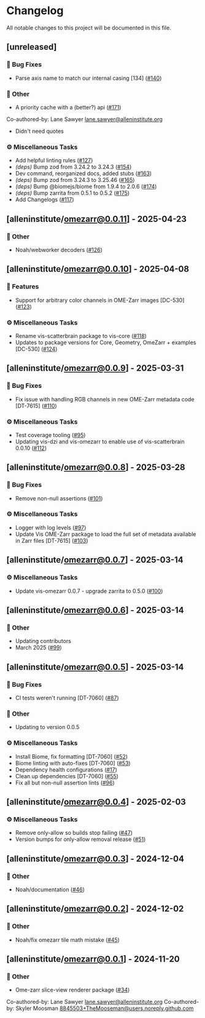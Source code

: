 # Changelog

All notable changes to this project will be documented in this file.

## [unreleased]

### 🐛 Bug Fixes

- Parse axis name to match our internal casing [134] ([#140](https://github.com/AllenInstitute/vis/pull/140))

### 💼 Other

- A priority cache with a (better?) api ([#171](https://github.com/AllenInstitute/vis/pull/171))

Co-authored-by: Lane Sawyer <lane.sawyer@alleninstitute.org>
- Didn't need quotes

### ⚙️ Miscellaneous Tasks

- Add helpful linting rules ([#127](https://github.com/AllenInstitute/vis/pull/127))
- *(deps)* Bump zod from 3.24.2 to 3.24.3 ([#154](https://github.com/AllenInstitute/vis/pull/154))
- Dev command, reorganized docs, added stubs ([#163](https://github.com/AllenInstitute/vis/pull/163))
- *(deps)* Bump zod from 3.24.3 to 3.25.46 ([#165](https://github.com/AllenInstitute/vis/pull/165))
- *(deps)* Bump @biomejs/biome from 1.9.4 to 2.0.6 ([#174](https://github.com/AllenInstitute/vis/pull/174))
- *(deps)* Bump zarrita from 0.5.1 to 0.5.2 ([#175](https://github.com/AllenInstitute/vis/pull/175))
- Add Changelogs ([#117](https://github.com/AllenInstitute/vis/pull/117))

## [alleninstitute/omezarr@0.0.11] - 2025-04-23

### 💼 Other

- Noah/webworker decoders ([#126](https://github.com/AllenInstitute/vis/pull/126))

## [alleninstitute/omezarr@0.0.10] - 2025-04-08

### 🚀 Features

- Support for arbitrary color channels in OME-Zarr images [DC-530] ([#123](https://github.com/AllenInstitute/vis/pull/123))

### ⚙️ Miscellaneous Tasks

- Rename vis-scatterbrain package to vis-core ([#118](https://github.com/AllenInstitute/vis/pull/118))
- Updates to package versions for Core, Geometry, OmeZarr + examples [DC-530] ([#124](https://github.com/AllenInstitute/vis/pull/124))

## [alleninstitute/omezarr@0.0.9] - 2025-03-31

### 🐛 Bug Fixes

- Fix issue with handling RGB channels in new OME-Zarr metadata code [DT-7615] ([#110](https://github.com/AllenInstitute/vis/pull/110))

### ⚙️ Miscellaneous Tasks

- Test coverage tooling ([#95](https://github.com/AllenInstitute/vis/pull/95))
- Updating vis-dzi and vis-omezarr to enable use of vis-scatterbrain 0.0.10 ([#112](https://github.com/AllenInstitute/vis/pull/112))

## [alleninstitute/omezarr@0.0.8] - 2025-03-28

### 🐛 Bug Fixes

- Remove non-null assertions ([#101](https://github.com/AllenInstitute/vis/pull/101))

### ⚙️ Miscellaneous Tasks

- Logger with log levels ([#97](https://github.com/AllenInstitute/vis/pull/97))
- Update Vis OME-Zarr package to load the full set of metadata available in Zarr files [DT-7615] ([#103](https://github.com/AllenInstitute/vis/pull/103))

## [alleninstitute/omezarr@0.0.7] - 2025-03-14

### ⚙️ Miscellaneous Tasks

- Update vis-omezarr 0.0.7 - upgrade zarrita to 0.5.0 ([#100](https://github.com/AllenInstitute/vis/pull/100))

## [alleninstitute/omezarr@0.0.6] - 2025-03-14

### 💼 Other

- Updating contributors
- March 2025 ([#99](https://github.com/AllenInstitute/vis/pull/99))

## [alleninstitute/omezarr@0.0.5] - 2025-03-14

### 🐛 Bug Fixes

- CI tests weren't running [DT-7060] ([#87](https://github.com/AllenInstitute/vis/pull/87))

### 💼 Other

- Updating to version 0.0.5

### ⚙️ Miscellaneous Tasks

- Install Biome, fix formatting [DT-7060] ([#52](https://github.com/AllenInstitute/vis/pull/52))
- Biome linting with auto-fixes [DT-7060] ([#53](https://github.com/AllenInstitute/vis/pull/53))
- Dependency health configurations ([#17](https://github.com/AllenInstitute/vis/pull/17))
- Clean up dependencies [DT-7060] ([#55](https://github.com/AllenInstitute/vis/pull/55))
- Fix all but non-null assertion lints ([#96](https://github.com/AllenInstitute/vis/pull/96))

## [alleninstitute/omezarr@0.0.4] - 2025-02-03

### ⚙️ Miscellaneous Tasks

- Remove only-allow so builds stop failing ([#47](https://github.com/AllenInstitute/vis/pull/47))
- Version bumps for only-allow removal release ([#51](https://github.com/AllenInstitute/vis/pull/51))

## [alleninstitute/omezarr@0.0.3] - 2024-12-04

### 💼 Other

- Noah/documentation ([#46](https://github.com/AllenInstitute/vis/pull/46))

## [alleninstitute/omezarr@0.0.2] - 2024-12-02

### 💼 Other

- Noah/fix omezarr tile math mistake ([#45](https://github.com/AllenInstitute/vis/pull/45))

## [alleninstitute/omezarr@0.0.1] - 2024-11-20

### 💼 Other

- Ome-zarr slice-view renderer package ([#34](https://github.com/AllenInstitute/vis/pull/34))

Co-authored-by: Lane Sawyer <lane.sawyer@alleninstitute.org>
Co-authored-by: Skyler Moosman <8845503+TheMooseman@users.noreply.github.com>

<!-- generated by git-cliff -->
